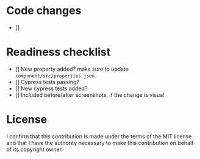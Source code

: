 # Code changes

- []

# Readiness checklist

- [] New property added? make sure to update `component/src/properties.json`
- [] Cypress tests passing?
- [] New cypress tests added?
- [] Included before/after screenshots, if the change is visual

# License

I confirm that this contribution is made under the terms of the MIT license and that I have the authority necessary to make this contribution on behalf of its copyright owner.
